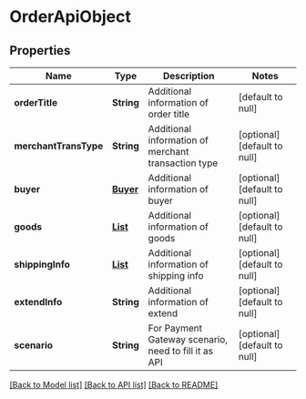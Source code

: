 # OrderApiObject
## Properties

| Name | Type | Description | Notes |
|------------ | ------------- | ------------- | -------------|
| **orderTitle** | **String** | Additional information of order title | [default to null] |
| **merchantTransType** | **String** | Additional information of merchant transaction type | [optional] [default to null] |
| **buyer** | [**Buyer**](Buyer.md) | Additional information of buyer | [optional] [default to null] |
| **goods** | [**List**](Goods.md) | Additional information of goods | [optional] [default to null] |
| **shippingInfo** | [**List**](ShippingInfo.md) | Additional information of shipping info | [optional] [default to null] |
| **extendInfo** | **String** | Additional information of extend | [optional] [default to null] |
| **scenario** | **String** | For Payment Gateway scenario, need to fill it as API | [optional] [default to null] |

[[Back to Model list]](../README.md#documentation-for-models) [[Back to API list]](../README.md#documentation-for-api-endpoints) [[Back to README]](../README.md)

